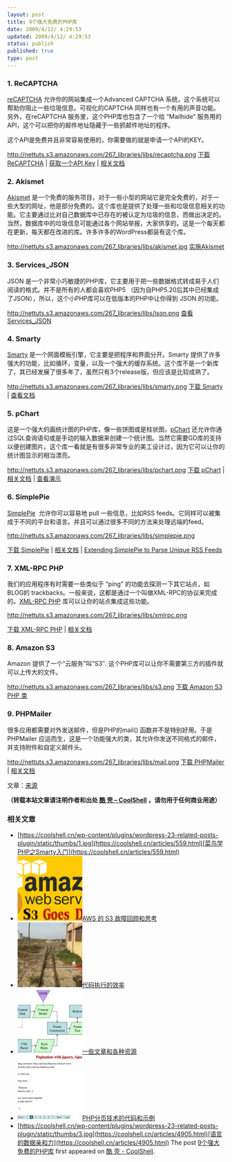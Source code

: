 ```yaml
---
layout: post
title: 9个强大免费的PHP库
date: 2009/4/12/ 4:29:53
updated: 2009/4/12/ 4:29:53
status: publish
published: true
type: post
---
```



### 1. ReCAPTCHA


[reCAPTCHA](http://recaptcha.net/plugins/php/) 允许你的网站集成一个Advanced CAPTCHA 系统，这个系统可以帮助你阻止一些垃圾信息。可视化的CAPTCHA 同样也有一个有用的声音功能。另外，在reCAPTCHA 服务里，这个PHP库也包含了一个给 “Mailhide” 服务用的API，这个可以把你的邮件地址隐藏于一些抓邮件地址的程序。


这个API是免费并且非常容易使用的，你需要做的就是申请一个API的KEY。


http://nettuts.s3.amazonaws.com/267_libraries/libs/recaptcha.png
[下载 ReCAPTCHA](http://code.google.com/p/recaptcha/downloads/list?q=label:phplib-Latest) | [获取一个API Key](http://recaptcha.net/api/getkey?app=php) | [相关文档](http://recaptcha.net/plugins/php/)



### 2. Akismet


[Akismet](http://akismet.com/) 是一个免费的服务项目，对于一些小型的网站它是完全免费的，对于一些大型的网址，他是部分免费的。这个库也是提供了处理一些和垃圾信息相关的功能。它主要通过比对自己数据库中已存在的被认定为垃圾的信息，而做出决定的。当然，数据库中的垃圾信息可能通过各个网站举报，大家供享的。这是一个每天都在更新，每天都在改进的库。许多许多的WordPress都装有这个库。


http://nettuts.s3.amazonaws.com/267_libraries/libs/akismet.jpg
[实施Akismet](http://net.tutsplus.com/tutorials/tools-and-tips/the-best-ways-to-fight-spam/)


### 3. Services\_JSON


JSON 是一个非常小巧敏捷的PHP库，它主要用于把一些数据格式转成易于人们阅读的格式。并不是所有的人都会喜欢PHP5 （因为自PHP5.20后其中已经集成了JSON），所以，这个小PHP库可以在低版本的PHP中让你得到 JSON 的功能。


http://nettuts.s3.amazonaws.com/267_libraries/libs/json.png
[查看 Services\_JSON](http://pear.php.net/package/Services_JSON)


### 4. Smarty


[Smarty](http://smarty.net/) 是一个网面模板引擎，它主要是把程序和界面分开。Smarty 提供了许多强大的功能，比如循环，变量，以及一个强大的缓存系统。这个库不是一个新库了，其已经发展了很多年了，虽然只有3个release版，但应该是比较成熟了。


http://nettuts.s3.amazonaws.com/267_libraries/libs/smarty.png
[下载 Smarty](http://smarty.net/download.php) | [查看文档](http://smarty.net/docs.php)


### 5. pChart


这是一个强大的画统计图的PHP库，像一些饼图或是柱状图，[pChart](http://pchart.sourceforge.net/index.php) 还允许你通过SQL查询语句或是手动的输入数据来创建一个统计图。当然它需要GD库的支持以便创建图片。这个库一看就是有很多非常专业的美工设计过，因为它可以让你的统计图显示的相当漂亮。


http://nettuts.s3.amazonaws.com/267_libraries/libs/pchart.png
[下载 pChart](http://pchart.sourceforge.net/download.php) | [相关文档](http://pchart.sourceforge.net/documentation.php) | [查看演示](http://pchart.sourceforge.net/demo.php)


### 6. SimplePie


[SimplePie](http://simplepie.org/)  允许你可以容易地 pull 一些信息，比如RSS feeds。它同样可以被集成于不同的平台和语言。并且可以通过很多不同的方法来处理远端的feed。


http://nettuts.s3.amazonaws.com/267_libraries/libs/simplepie.png


[下载 SimplePie](http://simplepie.org/downloads/) | [相关文档](http://simplepie.org/wiki/) | [Extending SimplePie to Parse Unique RSS Feeds](http://net.tutsplus.com/videos/screencasts/extending-simplepie-to-parse-unique-rss-feeds/)


### 7. XML-RPC PHP


我们的应用程序有时需要一些类似于 “ping” 的功能去探测一下其它站点，如BLOG的 trackbacks。一般来说，这都是通过一个叫做XML-RPC的协议来完成的。[XML-RPC PHP](http://phpxmlrpc.sourceforge.net/) 库可以让你的站点集成这些功能。


http://nettuts.s3.amazonaws.com/267_libraries/libs/xmlrpc.png


[下载 XML-RPC PHP](http://phpxmlrpc.sourceforge.net/#download) | [相关文档](http://phpxmlrpc.sourceforge.net/#interest)


### 8. Amazon S3


Amazon 提供了一个“云服务”叫”S3″. 这个PHP库可以让你不需要第三方的插件就可以上传大的文件。


http://nettuts.s3.amazonaws.com/267_libraries/libs/s3.png
[下载 Amazon S3 PHP 类](http://amazon-s3-php-class.googlecode.com/files/s3-php5-curl_0.3.9.tar.gz)


### 9. PHPMailer


很多应用都需要对外发送邮件，但是PHP的mail() 函数并不是特别好用。于是 PHPMailer 应运而生，这是一个功能强大的类，其允许你发送不同格式的邮件，并支持附件和自定义邮件头。


http://nettuts.s3.amazonaws.com/267_libraries/libs/mail.png
[下载 PHPMailer](http://phpmailer.codeworxtech.com/index.php?pg=sf&p=dl) | [相关文档](http://phpmailer.codeworxtech.com/index.php?pg=tutorial)


文章：[来源](http://net.tutsplus.com/articles/web-roundups/9-extremely-useful-and-free-php-libraries/)



**（转载本站文章请注明作者和出处 [酷 壳 – CoolShell](https://coolshell.cn/) ，请勿用于任何商业用途）**



### 相关文章

* [https://coolshell.cn/wp-content/plugins/wordpress-23-related-posts-plugin/static/thumbs/1.jpg](https://coolshell.cn/articles/559.html)[菜鸟学PHP之Smarty入门](https://coolshell.cn/articles/559.html)
* [![AWS 的 S3 故障回顾和思考](../wp-content/uploads/2017/03/Amazon-Web-Services-Down-150x150.png)](https://coolshell.cn/articles/17737.html)[AWS 的 S3 故障回顾和思考](https://coolshell.cn/articles/17737.html)
* [![代码执行的效率](../wp-content/uploads/2012/07/muxnt-150x150.jpg)](https://coolshell.cn/articles/7886.html)[代码执行的效率](https://coolshell.cn/articles/7886.html)
* [![一些文章和各种资源](../wp-content/uploads/2011/09/image008-150x150.jpg)](https://coolshell.cn/articles/5224.html)[一些文章和各种资源](https://coolshell.cn/articles/5224.html)
* [![PHP分页技术的代码和示例](../wp-content/uploads/2011/08/Pagination-e1312791884744-150x150.jpg)](https://coolshell.cn/articles/5160.html)[PHP分页技术的代码和示例](https://coolshell.cn/articles/5160.html)
* [https://coolshell.cn/wp-content/plugins/wordpress-23-related-posts-plugin/static/thumbs/3.jpg](https://coolshell.cn/articles/4905.html)[语言的数据亲和力](https://coolshell.cn/articles/4905.html)
The post [9个强大免费的PHP库](https://coolshell.cn/articles/455.html) first appeared on [酷 壳 - CoolShell](https://coolshell.cn).
